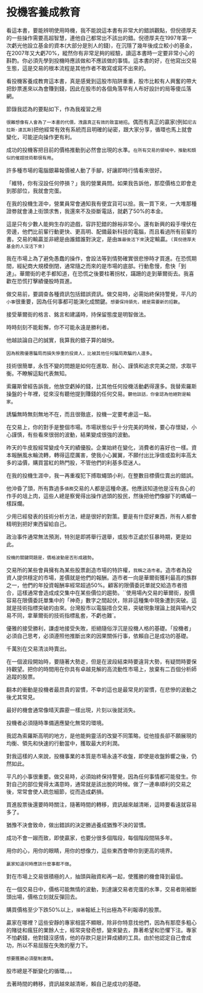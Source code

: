 # 投機客養成教育


看這本書，要能辨明使用時機，我不能說這本書有非常大的錯誤觀點，但倪德厚夫的一些操作需要高超智慧，連他自己都常出不該出的錯。倪德厚夫在1997年第一次虧光他設立基金的資本(大部分是別人的錢)，在沉隱了幾年後成立較小的基金，在2007年又大虧70%，縱然你有非常足夠的經驗，讀這本書時一定要非常小心的斟酌。你必須先學到投機時應該做和不應該做的事情。這本書的好，在他寫出交易生態，這是交易的根本流程是其他作者不敢寫或寫不出來的。

看投機客養成教育這本書，真是感覺到這股市陷阱重重，股市比較有人興奮的帶大把鈔票進來以為會賺到錢，因此在股市的各個角落早有人布好設計的局等傻瓜落網。

節錄我認為的要點如下，作為我複習之用

`很難想像有人會為了一本書的代價，洩露真正有效的致富絕招`。偶而有真正的贏家(例如`尼古拉斯·達瓦斯`)把他經常有效有系統而且明確的祕密，跟大家分享，循環也馬上就會變化，可能逆向操作更有利。

成功的投機客把目前的價格推動到必然會出現的水準。`在所有交易的領域中，推動和類似的催趕技術都很有用`。

許多種市場的電腦銀幕報價被人動了手腳，好讓即時行情看來很好。

「維特，你有沒設任何停損？」我的營業員問。如果我告訴他，那麼價格立即會走到那部位，我就會完蛋。

在我的投機生涯中，營業員常會通知我有便宜貨可以撿。我一買下來，一大堆那種證劵就會湧上街頭求售，我還來不及掛斷電話，就虧了50%的本金。

這是只有少數人能夠生存的遊戲，容許犯錯的餘裕非常小。還有新興的殺手埋伏在旁邊，他們比前輩行動更快、更高明、配備最新科技的電腦，而且看過所有前輩的書。交易的輸贏並非總是由誰錯誰對決定，是由`誰最後活下來`決定輸贏。`(買倪德厚夫基金的人沒活下來)`

我在市場上為了避免愚蠢的操作，會設法等到情勢確實很悲慘時才買進。在恐慌期間，經紀商大規模倒閉，通常隨之而來的是市場的底部。行動愈慢，愈快「到達」。華爾街的老手都知道，在恐慌之後要柱著拐杖，蹣跚的走到華爾街去。我喜歡在恐慌打擊績優股時買進。

做交易前，要調查各種資訊包括錯誤資訊。做交易時，必需始終保持警覺，平凡的`小事`很重要，因為任何事都可能演化成關鍵。`想要保持領先，總是需要新的招數`。

接受華爾街的格言、銘言和建議時，持保留態度是明智做法。

時時刻刻不能鬆懈，你不可能永遠是勝利者。

他越談論自己的誠實，我算我的銀子算的越快。

`因為稅務優惠騙局而損失慘重的投資人，比被其他任何騙局欺騙的人還多`。

技術很簡單，永恆不變的問題是如何在進取、耐心、謹慎和追求完美之間，求取平衡。不瞭解這點代表無知。

索羅斯曾經告訴我，他放空虧掉的錢，比其他任何投機活動虧得還多。我替索羅斯操盤的十年裡，從來沒有聽他提到賺錢的任何交易。`聽他談話，你會認為他絕對是輸家`。

誘騙無時無刻無地不在，而且很徹底，投機一定要考慮這一點。

在交易上，你的對手是整個市場。市場狀態似乎十分完美的時候，要心存懷疑，小心謹慎，有些看來很弱的波動，結果變成很強的波動。

昨天的牛皮股經常變成今天的績優股。企業始終在變化，消費者的喜好也一樣。資本報酬風水輪流轉，轉得這麼厲害，使我小心翼翼，不願付出比淨值或盈利率高太多的溢價，購買當紅的熱門股，不管他們的利基多麼迷人。

在我的投機生涯中，我一再重複犯下搏取蠅頭小利，在整數目標價位賣出的錯誤。

他沖昏了頭，所有靠過多`債務`交易的人都是這種命運。他應該知道他是沒有良心的作手的俎上肉，這些人總是察覺得出操作過頭的股民，然後把他們像腳下的螞蟻一樣踩爛。

少用已經發表的技術分析方法，總是很好的對策。要是有什麼好東西，所有人都會精明到把好東西留給自己。

政治事件通常無法預測，特別是即將舉行選舉，或股市正處於狂暴時期，更是如此。

`投機的關鍵問題是，價格波動是否形成趨勢`。

交易所的某些會員擁有為某些股票創造市場的特許權，`我稱之造市者`。造市者為投資人提供穩定的市場，差價就是他們的報酬。造市者一向是華爾街獲利最高的族群之一，他們的年投資報酬率經常超過50%。顧客的限價委託單就交給造市者措合，這樣通常會造成成交集中在某些價位的趨勢。``使用場內交易的華爾街，股價容易在限價委託單集中的「神奇」數字之間起伏，除非這種集中現象遭到突破。這就是技術指標突破的由來。台灣股市以電腦措合交易，突破現象理論上就與場內交易不同，拿華爾街的技術指標亂套，不虧也難`。

優雅的接受勝利，謙虛地接受失敗，拒絕隨俗浮沉是投機人格的基礎。「投機者」必須自己思考，必須遵照他推斷出來的因果關係行事，依賴自己是成功的基礎。 

千萬別在交易清淡時賣出。

在一個波段開始時，要隨著大勢走，但是在波段結束時要違背大勢，有疑問時要保持觀望。把你的時間用在你具有卓越見解的高流動性市場上，放棄有二百個分析師追蹤的股票。

翻本的衝動是投機者最昂貴的習慣，不幸的這也是最常見的習慣，在悲慘的波動之後尤其常見。

最好的機會通常像晴天霹靂一樣出現，片刻以後就消失。

投機者必須隨時準備適應變化無常的環境。

我認為索羅斯高明的地方，是他能夠靈活的改變不同策略，從他擅長卻不願展現的均衡、領先和快速的行動當中，獲取最大的利潤。

對我這樣的人來說，投機事業的本質是市場永遠不收盤，即使是收盤鈴響之後，仍然如此。

平凡的小事很重要。做交易時，必須始終保持警覺，因為任何事情都可能發生。你對自己的部位覺得太滿意時，通常就是該出脫的時候。做了一連串順利的交易之後，常常會使人疏忽細節，從而造成虧損。

買進股票後還要時時關注，隨著時間的轉移，資訊越來越清晰，這時要看遠就容易多了。

猶豫不決會致命，做出錯誤的決定勝過養成猶豫不決的習慣。

成功不會一踧而致，即使贏家，也要分很多個階段，每個階段間隔多年。

用你的心，用你的眼睛，用你的想像力，這些東西會帶你到更高的境界。

`贏家知道何時應該什麼事都不做`。

對在市場上交易很積極的人，抽頭與融資和再一起，使獲勝的機會降到最低。

在一個交易日中，價格可能無情的波動，到達讓交易者完蛋的水準，交易者剛被斷頭出場，價格立刻就反彈回去。

購買價格至少下跌50%以上，`接著`報紙上刊出極為不利報導的股票。

贏家在哪裡？這些安靜的專家相當不顯眼，除非你特意找他們，因為有那麼多粗心的賭徒和瘋狂的業餘人士，經常突發奇想，變來變去，靠著希望和恐懼下注。專家不怕虧錢，他對錢沒感情，他的存款只是計算成績的工具。由於他認定自己會成功，所以不易屈服在失敗的壓力下。

`想要獲勝必須壓制激情`。

股市總是不斷變化的循環。。。

去著時間的轉移，資訊越來越清晰，賴自己是成功的基礎。